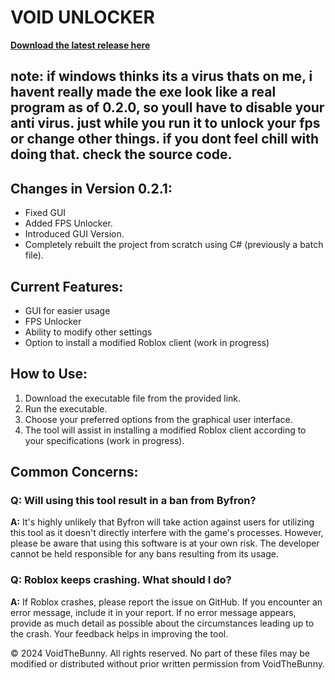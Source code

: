 # VOID UNLOCKER

**[Download the latest release here](https://github.com/VoidTheBunny/VoidFPSUnlocker/releases)**

## note: if windows thinks its a virus thats on me, i havent really made the exe look like a real program as of 0.2.0, so youll have to disable your anti virus. just while you run it to unlock your fps or change other things. if you dont feel chill with doing that. check the source code. 

## Changes in Version 0.2.1:
- Fixed GUI
- Added FPS Unlocker.
- Introduced GUI Version.
- Completely rebuilt the project from scratch using C# (previously a batch file).

## Current Features:

- GUI for easier usage
- FPS Unlocker
- Ability to modify other settings
- Option to install a modified Roblox client (work in progress)

## How to Use:
1. Download the executable file from the provided link.
2. Run the executable.
3. Choose your preferred options from the graphical user interface.
4. The tool will assist in installing a modified Roblox client according to your specifications (work in progress).

## Common Concerns:

### Q: Will using this tool result in a ban from Byfron?
**A:** It's highly unlikely that Byfron will take action against users for utilizing this tool as it doesn't directly interfere with the game's processes. However, please be aware that using this software is at your own risk. The developer cannot be held responsible for any bans resulting from its usage.

### Q: Roblox keeps crashing. What should I do?
**A:** If Roblox crashes, please report the issue on GitHub. If you encounter an error message, include it in your report. If no error message appears, provide as much detail as possible about the circumstances leading up to the crash. Your feedback helps in improving the tool.

© 2024 VoidTheBunny. All rights reserved. No part of these files may be modified or distributed without prior written permission from VoidTheBunny.
